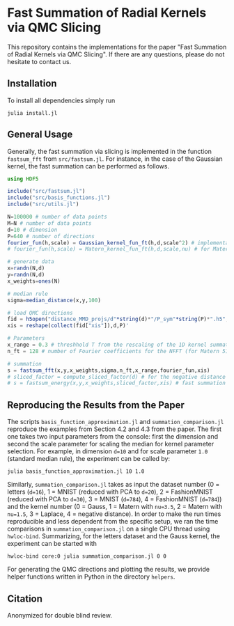 # Fast Summation of Radial Kernels via QMC Slicing

This repository contains the implementations for the paper "Fast Summation of Radial Kernels via QMC Slicing".
If there are any questions, please do not hesitate to contact us.

## Installation

To install all dependencies simply run

```
julia install.jl
```

## General Usage

Generally, the fast summation via slicing is implemented in the function `fastsum_fft` from `src/fastsum.jl`. For instance, in the case
of the Gaussian kernel, the fast summation can be performed as follows.

```julia
using HDF5

include("src/fastsum.jl")
include("src/basis_functions.jl")
include("src/utils.jl")

N=100000 # number of data points
M=N # number of data points
d=10 # dimension
P=640 # number of directions
fourier_fun(h,scale) = Gaussian_kernel_fun_ft(h,d,scale^2) # implementation of the Fourier transform of the 1D basis function f
# fourier_fun(h,scale) = Matern_kernel_fun_ft(h,d,scale,nu) # for Matern (and Laplace with nu=0.5)

# generate data
x=randn(N,d)
y=randn(N,d)
x_weights=ones(N)

# median rule
sigma=median_distance(x,y,100)

# load QMC directions
fid = h5open("distance_MMD_projs/d"*string(d)*"/P_sym"*string(P)*".h5","r")
xis = reshape(collect(fid["xis"]),d,P)'

# Parameters
x_range = 0.3 # threshhold T from the rescaling of the 1D kernel summation (for Matern 0.2, Laplace 0.1 worked fine)
n_ft = 128 # number of Fourier coefficients for the NFFT (for Matern 512, Laplace 1024 worked fine)

# summation
s = fastsum_fft(x,y,x_weights,sigma,n_ft,x_range,fourier_fun,xis)
# sliced_factor = compute_sliced_factor(d) # for the negative distance kernel
# s = fastsum_energy(x,y,x_weights,sliced_factor,xis) # fast summation with negative distance kernel
```

## Reproducing the Results from the Paper

The scripts `basis_function_approximation.jl` and `summation_comparison.jl` reproduce the examples from Section 4.2 and 4.3 from the paper.
The first one takes two input parameters from the console: first the dimension and second the scale parameter for scaling the median for kernel parameter selection. For example, in dimension `d=10` and for scale parameter `1.0` (standard median rule), the experiment can be called by:
```
julia basis_function_approximation.jl 10 1.0
```
Similarly, `summation_comparison.jl` takes as input the dataset number (0 = letters (`d=16`), 1 = MNIST (reduced with PCA to `d=20`), 2 = FashionMNIST (reduced with PCA to `d=30`), 3 = MNIST (`d=784`), 4 = FashionMNIST (`d=784`)) and the kernel number (0 = Gauss, 1 = Matern with `nu=3.5`, 2 = Matern with `nu=1.5`, 3 = Laplace, 4 = negative distance).
In order to make the run times reproducible and less dependent from the specific setup, we ran the time comparisons in `summation_comparison.jl` on a single CPU thread using `hwloc-bind`. Summarizing, for the letters dataset and the Gauss kernel, the experiment can be started with
```
hwloc-bind core:0 julia summation_comparison.jl 0 0
```

For generating the QMC directions and plotting the results, we provide helper functions written in Python in the directory `helpers`.

## Citation

Anonymized for double blind review.
